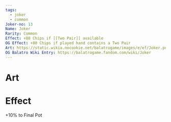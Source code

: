```yaml
---
tags:
  - joker
  - common
Joker-no: 13
Name: Joker
Rarity: Common
Effect: +80 Chips if [[Two Pair]] available
OG Effect: +80 Chips if played hand contains a Two Pair
Art: https://static.wikia.nocookie.net/balatrogame/images/e/ef/Joker.png/revision/latest?cb=20230925003651
OG Balatro Wiki Entry: https://balatrogame.fandom.com/wiki/Joker
---
```

# Art
# Effect
+10% to Final Pot